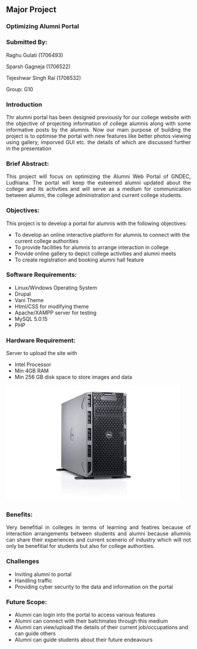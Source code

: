 ## Major Project

### Optimizing Alumni Portal



### Submitted By:
Raghu Gulati (1706493)

Sparsh Gagneja (1706522)

Tejeshwar Singh Rai (1706532)

Group: G10



### Introduction
<p style = "text-align:	justify">
Thr alumni portal has been designed previously for our college website with the objective of projecting information of college alumnis along with some informative posts by the alumnis. Now our main purpose of building the project is to optimise the portal with new features like better photos viewing using gallery, imporved GUI etc. the details of which are discussed further in the presentation
</p>



### Brief Abstract:
<p style = "text-align:	justify">
This project will focus on optimizing the Alumni Web Portal of GNDEC, Ludhiana. The portal will keep the esteemed alumni updated about the college and its activities and will serve as a medium for communication between alumni, the college administration and current college students.
</p>



### Objectives:

This project is to develop a portal for alumnis with the following objectives:

 - To develop an online interactive platform for alumnis to connect with the current college authorities
 - To provide facilities for alumnis to arrange interaction in college
 - Provide online gallery to depict college activities and alumni meets
 - To create registration and booking alumni hall feature



### Software Requirements: 
 - Linux/Windows Operating System
 - Drupal
 - Vani Theme
 - Html/CSS for modifying theme
 - Apache/XAMPP server for testing
 - MySQL 5.0.15
 - PHP



### Hardware Requirement: 
 Server to upload the site with
 - Intel Processor
 - Min 4GB RAM
 - Min 256 GB disk space to store images and data


![](./imgs/server.jpeg)



### Benefits:
<p style = "text-align:	justify">
Very benefitial in colleges in terms of learning and featires because of interaction arrangements between students and alumni because allumnis can share their experiences and current scenerio of industry which will not only be benefitial for students but also for college authorities.
</p>



### Challenges
 - Inviting alumni to portal
 - Handling traffic 
 - Providing cyber security to the data and information on the portal



### Future Scope:

 - Alumni can login into the portal to access various features
 - Alumni can connect with their batchmates through this medium
 - Alumni can view/upload the details of their current job/occupations and can guide others
 - Alumni can guide students about their future endeavours
